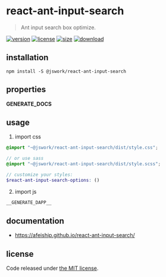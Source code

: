 # react-ant-input-search
> Ant input search box optimize.

[![version][version-image]][version-url]
[![license][license-image]][license-url]
[![size][size-image]][size-url]
[![download][download-image]][download-url]

## installation
```shell
npm install -S @jswork/react-ant-input-search
```

## properties
__GENERATE_DOCS__

## usage
1. import css
  ```scss
  @import "~@jswork/react-ant-input-search/dist/style.css";

  // or use sass
  @import "~@jswork/react-ant-input-search/dist/style.scss";

  // customize your styles:
  $react-ant-input-search-options: ()
  ```
2. import js
  ```js
__GENERATE_DAPP__
  ```

## documentation
- https://afeiship.github.io/react-ant-input-search/


## license
Code released under [the MIT license](https://github.com/afeiship/react-ant-input-search/blob/master/LICENSE.txt).

[version-image]: https://img.shields.io/npm/v/@jswork/react-ant-input-search
[version-url]: https://npmjs.org/package/@jswork/react-ant-input-search

[license-image]: https://img.shields.io/npm/l/@jswork/react-ant-input-search
[license-url]: https://github.com/afeiship/react-ant-input-search/blob/master/LICENSE.txt

[size-image]: https://img.shields.io/bundlephobia/minzip/@jswork/react-ant-input-search
[size-url]: https://github.com/afeiship/react-ant-input-search/blob/master/dist/react-ant-input-search.min.js

[download-image]: https://img.shields.io/npm/dm/@jswork/react-ant-input-search
[download-url]: https://www.npmjs.com/package/@jswork/react-ant-input-search
